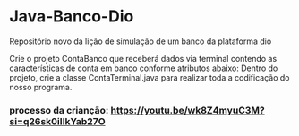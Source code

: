 # Java-Banco-Dio
Repositório novo da lição de simulação de um banco da plataforma dio


Crie o projeto ContaBanco que receberá dados via terminal contendo as características de conta em banco conforme atributos abaixo: Dentro do projeto, crie a classe ContaTerminal.java para realizar toda a codificação do nosso programa.


### processo da crianção: https://youtu.be/wk8Z4myuC3M?si=q26sk0iIIkYab27O
